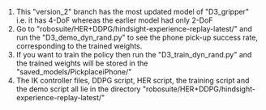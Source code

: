 1. This "version_2" branch has the most updated model of "D3_gripper" i.e. it has 4-DoF whereas the earlier model had only 2-DoF
2. Go to "robosuite/HER+DDPG/hindsight-experience-replay-latest/" and run the "D3_demo_dyn_rand.py" to see the phone pick-up success rate, corresponding to the trained weights. 
3. If you want to train the policy then run the "D3_train_dyn_rand.py" and the trained weights will be stored in the "saved_models/PickplaceiPhone/" 
4. The IK controller files, DDPG script, HER script, the training script and the demo script all lie in the directory "robosuite/HER+DDPG/hindsight-experience-replay-latest/" 
